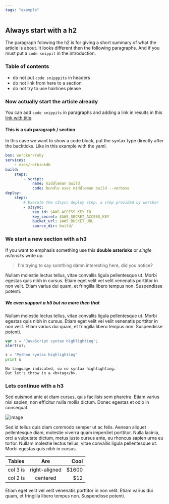 ```yaml
---
tags: "example"
---
```


## Always start with a h2

The paragraph folowing the h2 is for giving a short summary of what the article
is about. It looks different then the following paragraphs.
And if you must put a `code snippit` in the introduction.

### Table of contents

* do not put `code snipppits` in headers
* do not link from here to a section
* do not try to use hairlines please

### Now actually start the article already

You can add `code snippits` in paragraphs and adding a link in results in this [link with title](http://www.wercker.com  "Wercker's Homepage").

#### This is a sub paragraph / section

In this case we want to show a code block, put the syntax type directly after the backticks.
Like in this example with the yaml.

```yaml
box: wercker/ruby
services:
    - mies/rethinkdb
build:
    steps:
        - script:
            name: middleman build
            code: bundle exec middleman build --verbose
deploy:
    steps:
        # Execute the s3sync deploy step, a step provided by wercker
        - s3sync:
            key_id: $AWS_ACCESS_KEY_ID
            key_secret: $AWS_SECRET_ACCESS_KEY
            bucket_url: $AWS_BUCKET_URL
            source_dir: build/
```

### We start a new section with a h3

If you want to emphasis something use this **double asterisks** or *single asterisks* write up.

> I'm trying to say somthing damn interesting here, did you notice?

Nullam molestie lectus tellus, vitae convallis ligula pellentesque ut. Morbi egestas quis nibh in cursus. Etiam eget velit vel velit venenatis porttitor in non velit. Etiam varius dui quam, et fringilla libero tempus non. Suspendisse potenti.

##### We even support a h5 but no more then that

Nullam molestie lectus tellus, vitae convallis ligula pellentesque ut. Morbi egestas quis nibh in cursus. Etiam eget velit vel velit venenatis porttitor in non velit. Etiam varius dui quam, et fringilla libero tempus non. Suspendisse potenti.

```javascript
var s = "JavaScript syntax highlighting";
alert(s);
```

```python
s = "Python syntax highlighting"
print s
```

```
No language indicated, so no syntax highlighting.
But let's throw in a <b>tag</b>.
```

### Lets continue with a h3

Sed euismod ante at diam cursus, quis facilisis sem pharetra. Etiam varius nisi sapien, non efficitur nulla mollis dictum. Donec egestas et odio in consequat.

![image](/images/example-image.png)

Sed id tellus quis diam commodo semper ut ac felis. Aenean aliquet pellentesque diam, molestie viverra quam imperdiet porttitor. Nulla lacinia, orci a vulputate dictum, metus justo cursus ante, eu rhoncus sapien urna eu tortor. Nullam molestie lectus tellus, vitae convallis ligula pellentesque ut. Morbi egestas quis nibh in cursus.

| Tables        | Are           | Cool  |
| ------------- |:-------------:| -----:|
| col 3 is      | right-aligned | $1600 |
| col 2 is      | centered      |   $12 |

Etiam eget velit vel velit venenatis porttitor in non velit. Etiam varius dui quam, et fringilla libero tempus non. Suspendisse potenti.
